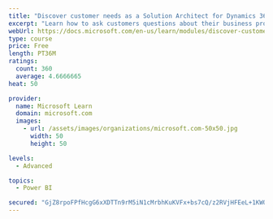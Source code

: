 ```yaml
---
title: "Discover customer needs as a Solution Architect for Dynamics 365 and Power Platform"
excerpt: "Learn how to ask customers questions about their business processes and feature requirements to create a viable solution."
webUrl: https://docs.microsoft.com/en-us/learn/modules/discover-customer-needs/
type: course
price: Free
length: PT36M
ratings:
  count: 360
  average: 4.6666665
heat: 50

provider:
  name: Microsoft Learn
  domain: microsoft.com
  images:
    - url: /assets/images/organizations/microsoft.com-50x50.jpg
      width: 50
      height: 50

levels:
  - Advanced

topics:
  - Power BI

secured: "GjZ8rpoFPfHcgG6xXDTTn9rM5iN1cMrbhKuKVFx+bs7cQ/z2RVjHFEeL+1KWQuuPfgew7DiNVXRbRfk/POc5Z2BPzEqY/g3L00TwwC0j6FryPNtXmCdCGfBrcX5C0d/RbqpPhzuLwE0OoQms0m96NxOPhZJ4j6x0I9gK3dSoww4aPnLFKG6DY1YJsHIu2vLd1MiayMgQ+LfhH54pE8v/7tiGlAqbOM8B6THFpEQ1zWj6nDzUiBeDVwxOa2EqZprgzYLyL/LY4jw4yE9JTrNk3Kby3lL6uBNtPz8wJXJpGtb3mHzea/8JRiQoapq7Qk44W9eTROAo93kr11/DHRj8+RTDjbEiodrARSejULNPdXUE2zHlKDm4c+bNpEcw8+5OC0XlY9jxpHgEsdCGHf0HKA==;bCVZNBBYhyHtiXddc94L7g=="
---
```


